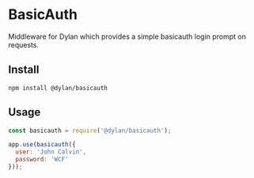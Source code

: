# BasicAuth

Middleware for Dylan which provides a simple basicauth login prompt on requests.

## Install

`npm install @dylan/basicauth`

## Usage

``` js
const basicauth = require('@dylan/basicauth');

app.use(basicauth({
  user: 'John Calvin',
  password: 'WCF'
}));
```
